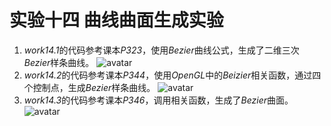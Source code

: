 # 实验十四 曲线曲面生成实验
1. *work14.1*的代码参考课本*P323*，使用*Bezier*曲线公式，生成了二维三次*Bezier*样条曲线。
![avatar](/images/work14.1.png)
2. *work14.2*的代码参考课本*P344*，使用*OpenGL*中的*Beizier*相关函数，通过四个控制点，生成*Bezier*样条曲线。
![avatar](/images/work14.2.png)
3. *work14.3*的代码参考课本*P346*，调用相关函数，生成了*Bezier*曲面。
![avatar](/images/work14.3.png)